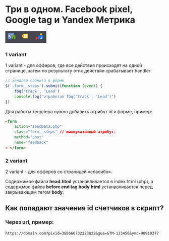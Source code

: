 # Три в одном. Facebook pixel, Google tag и Yandex Метрика

![counters_Pic](counters_Pic.png)

### 1 variant

1 variant - для офферов, где все действия происходят на одной странице, затем по результату этих действйи срабатывает handler:

```js
// хендлер сабмита в форме
$('.form__steps').submit(function (event) {
	fbq('track', 'Lead')
	console.log("отработал fbq('track', 'Lead')")
})
```

Для работы хендлера нужно добавить атрибут id к форме, пример:

```html
<form
	action="sendData.php"
	class="form__steps" // вышеуказанный атрибут.
	method="post"
	name="feedback"
> </form>
```

### 2 variant

2 variant - для офферов со страницей «спасибо».

Содержимое файла **head.html** устанавливается в index.html (php), а содержмое файла **before end tag body.html** устанавливается перед закрывающим тегом **body**.



## Как попадают значения id счетчиков в скрипт?

### Через url, пример:

```url
https://domain.com?pixid=388666732323822&gua=GTM-123456&ymc=90910377
```


